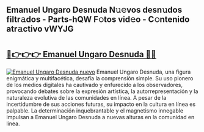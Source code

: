## Emanuel Ungaro Desnuda N𝚞𝚎vos desn𝚞dos filtr𝚊dos - Parts-hQW F𝚘tos vid𝚎o - C𝚘ntenido atr𝚊ctivo vWYJG

# <h2><a href="http://mb9mhj.tromn.icu/?c=Emanuel+Ungaro+Desnuda">🔗👉👉👉 Emanuel Ungaro Desnuda 🔗🔗</a></h2>

[![Emanuel Ungaro Desnuda nuevo](https://i.imgur.com/pEAQMta.gif)](http://mb9mhj.tromn.icu/?c=Emanuel+Ungaro+Desnuda)
Emanuel Ungaro Desnuda, una figura enigmática y multifacética, desafía la comprensión simple. Su uso pionero de los medios digitales ha cautivado y enfurecido a los observadores, provocando debates sobre la expresión artística, la autorrepresentación y la naturaleza evolutiva de las comunidades en línea. A pesar de la incertidumbre de sus acciones futuras, su impacto en la cultura en línea es palpable. La determinación inquebrantable y el magnetismo innegable impulsan a Emanuel Ungaro Desnuda a nuevas alturas en la comunidad en línea.
